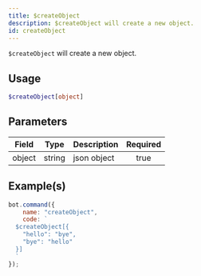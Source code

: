 ```yaml
---
title: $createObject
description: $createObject will create a new object.
id: createObject
---
```


`$createObject` will create a new object.

## Usage

```php
$createObject[object]
```

## Parameters

| Field  | Type   | Description | Required |
|--------|--------|-------------|:--------:|
| object | string | json object |   true   |

## Example(s)

```javascript
bot.command({
    name: "createObject",
    code: `
  $createObject[{
    "hello": "bye",
    "bye": "hello"
  }]
  `
});
```